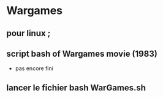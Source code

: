 # Wargames
## pour linux ;
## script bash of Wargames movie (1983)
* pas encore fini
 ## lancer le fichier bash WarGames.sh
